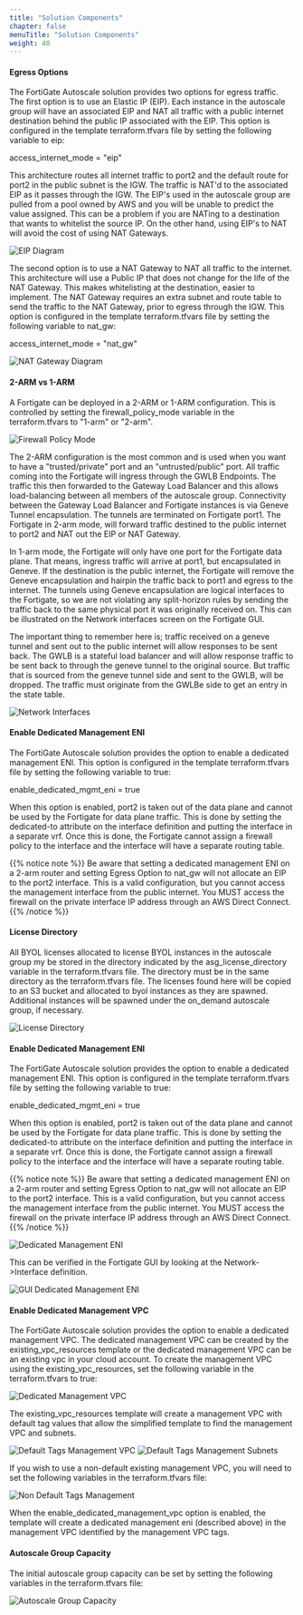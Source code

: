 ```yaml
---
title: "Solution Components"
chapter: false
menuTitle: "Solution Components"
weight: 40
---
```


#### Egress Options

The FortiGate Autoscale solution provides two options for egress traffic. The first option is to use an Elastic IP (EIP). Each instance in the autoscale group will have an associated EIP and NAT all traffic with a public internet destination behind the public IP associated with the EIP. This option is configured in the template terraform.tfvars file by setting the following variable to eip:

access_internet_mode = "eip"

This architecture routes all internet traffic to port2 and the default route for port2 in the public subnet is the IGW. The traffic is NAT'd to the associated EIP as it passes through the IGW. The EIP's used in the autoscale group are pulled from a pool owned by AWS and you will be unable to predict the value assigned. This can be a problem if you are NATing to a destination that wants to whitelist the source IP. On the other hand, using EIP's to NAT will avoid the cost of using NAT Gateways. 

![EIP Diagram](eip-diagram.png)

The second option is to use a NAT Gateway to NAT all traffic to the internet. This architecture will use a Public IP that does not change for the life of the NAT Gateway. This makes whitelisting at the destination, easier to implement. The NAT Gateway requires an extra subnet and route table to send the traffic to the NAT Gateway, prior to egress through the IGW. This option is configured in the template terraform.tfvars file by setting the following variable to nat_gw:

access_internet_mode = "nat_gw"

![NAT Gateway Diagram](nat-gw-diagram.png)

#### 2-ARM vs 1-ARM

A Fortigate can be deployed in a 2-ARM or 1-ARM configuration. This is controlled by setting the firewall_policy_mode variable in the terraform.tfvars to "1-arm" or "2-arm". 

![Firewall Policy Mode](firewall-mode.png)

The 2-ARM configuration is the most common and is used when you want to have a "trusted/private" port and an "untrusted/public" port. All traffic coming into the Fortigate will ingress through the GWLB Endpoints. The traffic this then forwarded to the Gateway Load Balancer and this allows load-balancing between all members of the autoscale group. Connectivity between the Gateway Load Balancer and Fortigate instances is via Geneve Tunnel encapsulation. The tunnels are terminated on Fortigate port1. The Fortigate in 2-arm mode, will forward traffic destined to the public internet to port2 and NAT out the EIP or NAT Gateway. 

In 1-arm mode, the Fortigate will only have one port for the Fortigate data plane. That means, ingress traffic will arrive at port1, but encapsulated in Geneve. If the destination is the public internet, the Fortigate will remove the Geneve encapsulation and hairpin the traffic back to port1 and egress to the internet. The tunnels using Geneve encapsulation are logical interfaces to the Fortigate, so we are not violating any split-horizon rules by sending the traffic back to the same physical port it was originally received on. This can be illustrated on the Network interfaces screen on the Fortigate GUI. 

The important thing to remember here is; traffic received on a geneve tunnel and sent out to the public internet will allow responses to be sent back. The GWLB is a stateful load balancer and will allow response traffic to be sent back to through the geneve tunnel to the original source. But traffic that is sourced from the geneve tunnel side and sent to the GWLB, will be dropped. The traffic must originate from the GWLBe side to get an entry in the state table.

![Network Interfaces](interfaces.png)

#### Enable Dedicated Management ENI

The FortiGate Autoscale solution provides the option to enable a dedicated management ENI. This option is configured in the template terraform.tfvars file by setting the following variable to true:

enable_dedicated_mgmt_eni = true

When this option is enabled, port2 is taken out of the data plane and cannot be used by the Fortigate for data plane traffic. This is done by setting the dedicated-to attribute on the interface definition and putting the interface in a separate vrf. Once this is done, the Fortigate cannot assign a firewall policy to the interface and the interface will have a separate routing table. 

{{% notice note %}}
Be aware that setting a dedicated management ENI on a 2-arm router and setting Egress Option to nat_gw will not allocate an EIP to the port2 interface. This is a valid configuration, but you cannot access the management interface from the public internet. You MUST access the firewall on the private interface IP address through an AWS Direct Connect. 
{{% /notice %}}

#### License Directory

All BYOL licenses allocated to license BYOL instances in the autoscale group my be stored in the directory indicated by the asg_license_directory variable in the terraform.tfvars file. The directory must be in the same directory as the terraform.tfvars file. The licenses found here will be copied to an S3 bucket and allocated to byol instances as they are spawned. Additional instances will be spawned under the on_demand autoscale group, if necessary. 

![License Directory](license-directory.png)


#### Enable Dedicated Management ENI

The FortiGate Autoscale solution provides the option to enable a dedicated management ENI. This option is configured in the template terraform.tfvars file by setting the following variable to true:

enable_dedicated_mgmt_eni = true

When this option is enabled, port2 is taken out of the data plane and cannot be used by the Fortigate for data plane traffic. This is done by setting the dedicated-to attribute on the interface definition and putting the interface in a separate vrf. Once this is done, the Fortigate cannot assign a firewall policy to the interface and the interface will have a separate routing table. 

{{% notice note %}}
Be aware that setting a dedicated management ENI on a 2-arm router and setting Egress Option to nat_gw will not allocate an EIP to the port2 interface. This is a valid configuration, but you cannot access the management interface from the public internet. You MUST access the firewall on the private interface IP address through an AWS Direct Connect. 
{{% /notice %}}

![Dedicated Management ENI](management-eni.png)

This can be verified in the Fortigate GUI by looking at the Network->Interface definition. 

![GUI Dedicated Management ENI](management-eni-gui.png)

#### Enable Dedicated Management VPC

The FortiGate Autoscale solution provides the option to enable a dedicated management VPC. The dedicated management VPC can be created by the existing_vpc_resources template or the dedicated management VPC can be an existing vpc in your cloud account. To create the management VPC using the existing_vpc_resources, set the following variable in the terraform.tfvars to true: 

![Dedicated Management VPC](dedicated_mgmt_vpc.png)

The existing_vpc_resources template will create a management VPC with default tag values that allow the simplified template to find the management VPC and subnets.  

![Default Tags Management VPC](default-tags-mgmt-vpc.png)
![Default Tags Management Subnets](default-tags-mgmt-subnets.png)

If you wish to use a non-default existing management VPC, you will need to set the following variables in the terraform.tfvars file:

![Non Default Tags Management](non-default-tags-mgmt.png)

When the enable_dedicated_management_vpc option is enabled, the template will create a dedicated management eni (described above) in the management VPC identified by the management VPC tags.

#### Autoscale Group Capacity

The initial autoscale group capacity can be set by setting the following variables in the terraform.tfvars file:

![Autoscale Group Capacity](asg-group-capacity.png)
